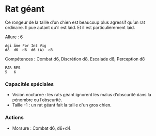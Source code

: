 # Rat géant

Ce rongeur de la taille d’un chien est beaucoup plus agressif qu’un rat ordinaire. Il pue autant qu’il est laid. Et il est particulièrement laid.

Allure : 6
```
Agi	Âme	For	Int	Vig
d8	d6	d6	d6 (A)	d8
```
Compétences : Combat d6, Discrétion d8, Escalade d8, Perception d8
```
PAR	RES
5	6
```
### Capacités spéciales
- Vision nocturne : les rats géant ignorent les malus d’obscurité dans la pénombre ou l’obscurité.
- Taille -1 : un rat géant fait la taille d'un gros chien.

### Actions
- Morsure : Combat d6, d6+d4.
